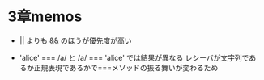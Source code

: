 # 3章memos

- || よりも && のほうが優先度が高い

- 'alice' === /a/ と /a/ === 'alice' では結果が異なる
  レシーバが文字列であるか正規表現であるかで===メソッドの振る舞いが変わるため



